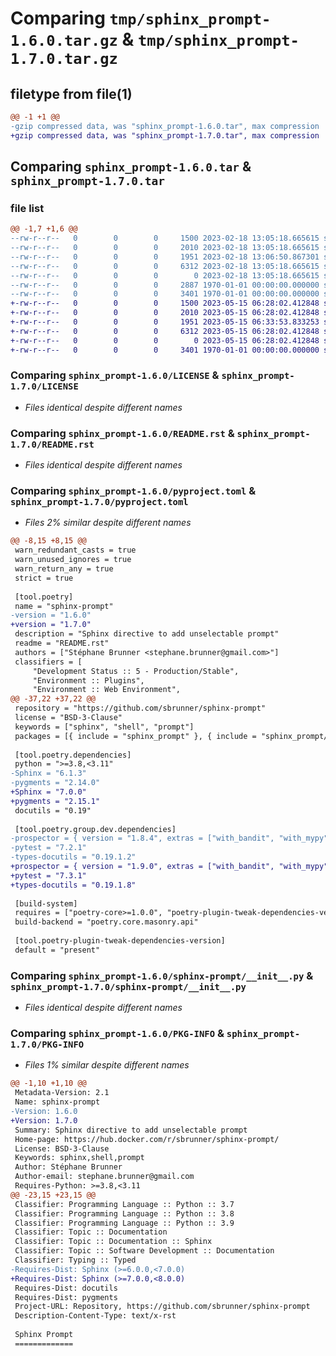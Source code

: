 # Comparing `tmp/sphinx_prompt-1.6.0.tar.gz` & `tmp/sphinx_prompt-1.7.0.tar.gz`

## filetype from file(1)

```diff
@@ -1 +1 @@
-gzip compressed data, was "sphinx_prompt-1.6.0.tar", max compression
+gzip compressed data, was "sphinx_prompt-1.7.0.tar", max compression
```

## Comparing `sphinx_prompt-1.6.0.tar` & `sphinx_prompt-1.7.0.tar`

### file list

```diff
@@ -1,7 +1,6 @@
--rw-r--r--   0        0        0     1500 2023-02-18 13:05:18.665615 sphinx_prompt-1.6.0/LICENSE
--rw-r--r--   0        0        0     2010 2023-02-18 13:05:18.665615 sphinx_prompt-1.6.0/README.rst
--rw-r--r--   0        0        0     1951 2023-02-18 13:06:50.867301 sphinx_prompt-1.6.0/pyproject.toml
--rw-r--r--   0        0        0     6312 2023-02-18 13:05:18.665615 sphinx_prompt-1.6.0/sphinx-prompt/__init__.py
--rw-r--r--   0        0        0        0 2023-02-18 13:05:18.665615 sphinx_prompt-1.6.0/sphinx-prompt/py.typed
--rw-r--r--   0        0        0     2887 1970-01-01 00:00:00.000000 sphinx_prompt-1.6.0/setup.py
--rw-r--r--   0        0        0     3401 1970-01-01 00:00:00.000000 sphinx_prompt-1.6.0/PKG-INFO
+-rw-r--r--   0        0        0     1500 2023-05-15 06:28:02.412848 sphinx_prompt-1.7.0/LICENSE
+-rw-r--r--   0        0        0     2010 2023-05-15 06:28:02.412848 sphinx_prompt-1.7.0/README.rst
+-rw-r--r--   0        0        0     1951 2023-05-15 06:33:53.833253 sphinx_prompt-1.7.0/pyproject.toml
+-rw-r--r--   0        0        0     6312 2023-05-15 06:28:02.412848 sphinx_prompt-1.7.0/sphinx-prompt/__init__.py
+-rw-r--r--   0        0        0        0 2023-05-15 06:28:02.412848 sphinx_prompt-1.7.0/sphinx-prompt/py.typed
+-rw-r--r--   0        0        0     3401 1970-01-01 00:00:00.000000 sphinx_prompt-1.7.0/PKG-INFO
```

### Comparing `sphinx_prompt-1.6.0/LICENSE` & `sphinx_prompt-1.7.0/LICENSE`

 * *Files identical despite different names*

### Comparing `sphinx_prompt-1.6.0/README.rst` & `sphinx_prompt-1.7.0/README.rst`

 * *Files identical despite different names*

### Comparing `sphinx_prompt-1.6.0/pyproject.toml` & `sphinx_prompt-1.7.0/pyproject.toml`

 * *Files 2% similar despite different names*

```diff
@@ -8,15 +8,15 @@
 warn_redundant_casts = true
 warn_unused_ignores = true
 warn_return_any = true
 strict = true
 
 [tool.poetry]
 name = "sphinx-prompt"
-version = "1.6.0"
+version = "1.7.0"
 description = "Sphinx directive to add unselectable prompt"
 readme = "README.rst"
 authors = ["Stéphane Brunner <stephane.brunner@gmail.com>"]
 classifiers = [
     "Development Status :: 5 - Production/Stable",
     "Environment :: Plugins",
     "Environment :: Web Environment",
@@ -37,22 +37,22 @@
 repository = "https://github.com/sbrunner/sphinx-prompt"
 license = "BSD-3-Clause"
 keywords = ["sphinx", "shell", "prompt"]
 packages = [{ include = "sphinx_prompt" }, { include = "sphinx_prompt/py.typed" }]
 
 [tool.poetry.dependencies]
 python = ">=3.8,<3.11"
-Sphinx = "6.1.3"
-pygments = "2.14.0"
+Sphinx = "7.0.0"
+pygments = "2.15.1"
 docutils = "0.19"
 
 [tool.poetry.group.dev.dependencies]
-prospector = { version = "1.8.4", extras = ["with_bandit", "with_mypy", "with_pyroma"] }
-pytest = "7.2.1"
-types-docutils = "0.19.1.2"
+prospector = { version = "1.9.0", extras = ["with_bandit", "with_mypy", "with_pyroma"] }
+pytest = "7.3.1"
+types-docutils = "0.19.1.8"
 
 [build-system]
 requires = ["poetry-core>=1.0.0", "poetry-plugin-tweak-dependencies-version", "poetry-dynamic-versioning"]
 build-backend = "poetry.core.masonry.api"
 
 [tool.poetry-plugin-tweak-dependencies-version]
 default = "present"
```

### Comparing `sphinx_prompt-1.6.0/sphinx-prompt/__init__.py` & `sphinx_prompt-1.7.0/sphinx-prompt/__init__.py`

 * *Files identical despite different names*

### Comparing `sphinx_prompt-1.6.0/PKG-INFO` & `sphinx_prompt-1.7.0/PKG-INFO`

 * *Files 1% similar despite different names*

```diff
@@ -1,10 +1,10 @@
 Metadata-Version: 2.1
 Name: sphinx-prompt
-Version: 1.6.0
+Version: 1.7.0
 Summary: Sphinx directive to add unselectable prompt
 Home-page: https://hub.docker.com/r/sbrunner/sphinx-prompt/
 License: BSD-3-Clause
 Keywords: sphinx,shell,prompt
 Author: Stéphane Brunner
 Author-email: stephane.brunner@gmail.com
 Requires-Python: >=3.8,<3.11
@@ -23,15 +23,15 @@
 Classifier: Programming Language :: Python :: 3.7
 Classifier: Programming Language :: Python :: 3.8
 Classifier: Programming Language :: Python :: 3.9
 Classifier: Topic :: Documentation
 Classifier: Topic :: Documentation :: Sphinx
 Classifier: Topic :: Software Development :: Documentation
 Classifier: Typing :: Typed
-Requires-Dist: Sphinx (>=6.0.0,<7.0.0)
+Requires-Dist: Sphinx (>=7.0.0,<8.0.0)
 Requires-Dist: docutils
 Requires-Dist: pygments
 Project-URL: Repository, https://github.com/sbrunner/sphinx-prompt
 Description-Content-Type: text/x-rst
 
 Sphinx Prompt
 =============
```

